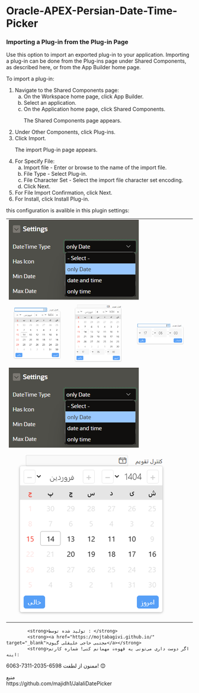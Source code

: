 # Oracle-APEX-Persian-Date-Time-Picker
<div class="props_rev_3">

<h3 class="sect3"><span class="enumeration_section"></span>Importing a Plug-in from the Plug-in Page</h3>
               <div>
                  <div class="p">Use this option to import an exported plug-in to your application. Importing a plug-in can be done from the Plug-ins page under Shared Components, as described here, or from the <span>App Builder</span> home page.
                  </div>
                  <!-- class="section" -->
                  <div class="section">
                     <p>To import a plug-in:</p>
                  </div>
                  <!-- class="section" -->
                  <ol>
                     <li class="stepexpand"><span>Navigate to the Shared Components page:</span><ol type="a">
                           <li class="substepexpand"><span>On the Workspace home page, click <span><span class="uicontrol bold">App Builder</span></span>.</span></li>
                           <li class="substepexpand"><span>Select an application. </span></li>
                           <li class="substepexpand"><span>On the Application home page, click <span class="uicontrol bold">Shared Components</span>.</span><div>
                                 <p>The Shared Components page appears. </p>
                              </div>
                           </li>
                        </ol>
                     </li>
                     <li class="stepexpand"><span>Under Other Components, click <span class="uicontrol bold">Plug-ins</span>.</span></li>
                     <li class="stepexpand"><span>Click <span class="uicontrol bold">Import</span>. </span><div>
                           <p>The import Plug-in page appears.</p>
                        </div>
                     </li>
                     <li class="stepexpand"><span>For Specify File:</span><ol type="a">
                           <li><span>Import file - Enter or browse to the name of the import file.</span></li>
                           <li><span>File Type - Select <span class="uicontrol bold">Plug-in</span>.</span></li>
                           <li><span>File Character Set - Select the import file character set encoding.</span></li>
                           <li><span>Click <span class="uicontrol bold">Next</span>.</span></li>
                        </ol>
                     </li>
                     <li class="stepexpand"><span>For File Import Confirmation, click <span class="uicontrol bold">Next</span>.</span></li>
                     <li class="stepexpand"><span>For Install, click <span class="uicontrol bold">Install Plug-in</span>.</span></li>
                  </ol>
               </div>
            </div>
<div>
<div>this configuration is avalible in this plugin settings:</div>
	
<table><tr><td colspan="3">
	<img src="https://github.com/mojtabagivi/Oracle-APEX-Persian-Date-Time-Picker/blob/main/images/configuration1.png">
</td></tr>
<tr>
	<td><img src="https://github.com/mojtabagivi/Oracle-APEX-Persian-Date-Time-Picker/blob/main/images/control-ui1.png"></td>
	<td><img src="https://github.com/mojtabagivi/Oracle-APEX-Persian-Date-Time-Picker/blob/main/images/control-ui2.png"></td>
	<td><img src="https://github.com/mojtabagivi/Oracle-APEX-Persian-Date-Time-Picker/blob/main/images/control-ui3.png"></td>
</tr>
<tr>
	<td colspan="3">
		<img src="https://github.com/mojtabagivi/Oracle-APEX-Persian-Date-Time-Picker/blob/main/images/configuration1.png">
	</td>
</tr>
<tr>
	<td colspan="3">
		<img src="https://github.com/mojtabagivi/Oracle-APEX-Persian-Date-Time-Picker/blob/main/images/control-ui4.png"> 
	</td>
</tr>
 
</table>






</div>

     
            <strong>تولید شده توسط : </strong>
            <strong><a href="https://mojtabagivi.github.io/"  target="_blank">مجتبی حاجی علیقلی گیوی</a></strong>
			<strong>اگر دوست داری می‌تونی یه قهوه☕ مهمانم کنی! شماره کارتم اینه:
6063-7311-2035-6598
ممنون از لطفت! 😊
			</strong>
</br>
<p>
<div>منبع</div>
https://github.com/majidh1/JalaliDatePicker
</p>
